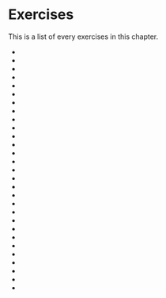# Exercises

This is a list of every exercises in this chapter.

- [](python_basics_exercise1.md)
- [](python_basics_exercise2.md)
- [](python_int_float_exercise.md)
- [](python_strings_exercise.md)
- [](python_functions_arguments_exercise.md)
- [](python_functions_return_exercise1.md)
- [](python_functions_return_exercise2.md)
- [](python_functions_default_values_exercise.md)
- [](python_conditions_if_elif_else_exercise.md)
- [](python_conditions_logical_operators_exercise.md)
- [](python_lists_indexing_exercise1.md)
- [](python_lists_indexing_exercise2.md)
- [](python_lists_slicing_exercise1.md)
- [](python_lists_slicing_exercise2.md)
- [](python_lists_modify_exercise1.md)
- [](python_lists_modify_exercise2.md)
- [](python_while_exercise1.md)
- [](python_while_exercise2.md)
- [](python_while_exercise3.md)
- [](python_for_exercise.md)
- [](python_for_range_exercise1.md)
- [](python_for_range_exercise2.md)
- [](python_for_range_exercise3.md)
- [](python_for_range_exercise4.md)
- [](python_dicts_creating_accessing_exercise1.md)
- [](python_dicts_creating_accessing_exercise2.md)
- [](python_dicts_creating_accessing_exercise3.md)
- [](python_dicts_modifying_exercise.md)
- [](python_dicts_looping_exercise.md)
